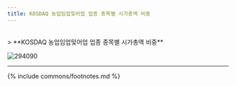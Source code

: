 ```yaml
---
title: KOSDAQ 농업임업및어업 업종 종목별 시가총액 비중
---
```

<br>
> **KOSDAQ 농업임업및어업 업종 종목별 시가총액 비중<a id="pie"></a>**

![294090](images/kosdaq_업종_농업임업및어업_종목.png)

---
{% include commons/footnotes.md %}